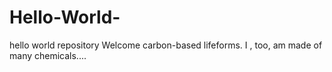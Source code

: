# Hello-World-
hello world repository
Welcome carbon-based lifeforms. I , too, am made of many chemicals.... 
